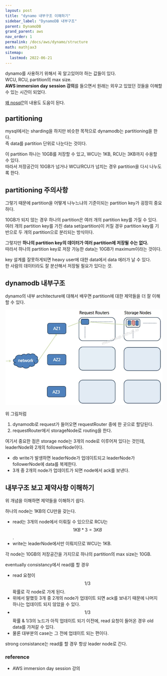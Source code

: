```yaml
---
layout: post
title: "dynamo 내부구조 이해하기"
sidebar_label: "DynamoDB 내부구조"
parent: DynamoDB
grand_parent: aws
nav_order: 1
permalink: /docs/aws/dynamo/structure
math: mathjax3
sitemap:
  lastmod: 2022-06-21
---
```


dynamo를 사용하기 위해서 꼭 알고있어야 하는 값들이 있다.  
WCU, RCU, partition의 max size.  
**AWS immersion day session 강의**를 들으면서 원래는 외우고 있었던 것들을 이해할 수 있는 시간이 되었다.

[왜 nosql?](/docs/33.database/2022-06-15-why-use-nosql.md)의 내용도 도움이 된다.


## partitioning

mysql에서는 sharding을 하지만 비슷한 목적으로 dynamodb는 partitioning을 한다.  
즉 data를 partition 단위로 나눈다는 것이다.  

이 partition 하나는 10GB를 저장할 수 있고, WCU는 1KB, RCU는 3KB까지 수용할 수 있다.  
따라서 저장공간이 10GB가 넘거나 WCU/RCU가 넘치는 경우 partition을 다시 나누도록 한다.


## partitioning 주의사항

그렇기 때문에 partition을 어떻게 나누느냐의 기준이되는 partition key가 굉장히 중요하다.  

10GB가 되지 않는 경우 하나의 partition은 여러 개의 partition key를 가질 수 있다.  
여러 개의 partition key를 가진 data set(partition)이 커질 경우 partition key를 기반으로 두 개의 partition으로 분리되는 방식이다.

그렇지만 **하나의 partition key의 데이터가 여러 partition에 저장될 수는 없다.**  
따라서 하나의 partition key로 저장 가능한 data는 10GB가 maximum이라는 것이다.

key 설계를 잘못하게되면 heavy user에 대한 data에서 data 에러가 날 수 있다.  
한 사람의 데이터라도 잘 분산해서 저장될 필요가 있다는 것.


## dynamodb 내부구조

dynamo의 내부 architecture에 대해서 배우면 partition에 대한 제약들을 더 잘 이해할 수 있다.  

![dynamo architecture](/images/post/aws/dynamodb/dynamo-architecture.JPG)

위 그림처럼   
1. dynamodb로 request가 들어오면 requestRouter 중에 한 곳으로 할당된다. 
2. requestRouter에서 storageNode로 routing을 한다.

여기서 중요한 점은 storage node는 3개의 node로 이루어져 있다는 것인데, leaderNode와 2개의 followerNode이다.

- db write가 발생하면 leaderNode가 업데이트되고 leaderNode가 followerNode에 data를 복제한다.
- 3개 중 2개의 node가 업데이트가 되면 node에서 ack를 보낸다.


## 내부구조 보고 제약사항 이해하기

위 개념을 이해하면 제약들을 이해하기 쉽다.

하나의 node는 1KB의 CU만을 갖는다.
- read는 3개의 node에서 이뤄질 수 있으므로 RCU는 $$ 1KB * 3 = 3KB$$.
- write는 leaderNode에서만 이뤄지므로 WCU는 1KB.

각 node는 10GB의 저장공간을 가지므로 하나의 partition의 max size는 10GB.

eventually consistancy에서 read를 할 경우
- read 요청이 $$ 1/3 $$ 확률로 각 node로 가게 된다.
- 위에서 말했듯 3개 중 2개의 node가 업데이트 되면 ack를 보내기 때문에 나머지 하나는 업데이트 되지 않았을 수 있다.
-  $$ 1/3 $$ 확률 & 1/3의 노드가 아직 업데이트 되기 이전에, read 요청이 들어온 경우 old data를 가져갈 수 있다.
-  물론 대부분의 case는 그 전에 업데이트 되는 편이다.

strong consistance는 read를 할 경우 항상 leader node로 간다.


### reference

- AWS immersion day session 강의